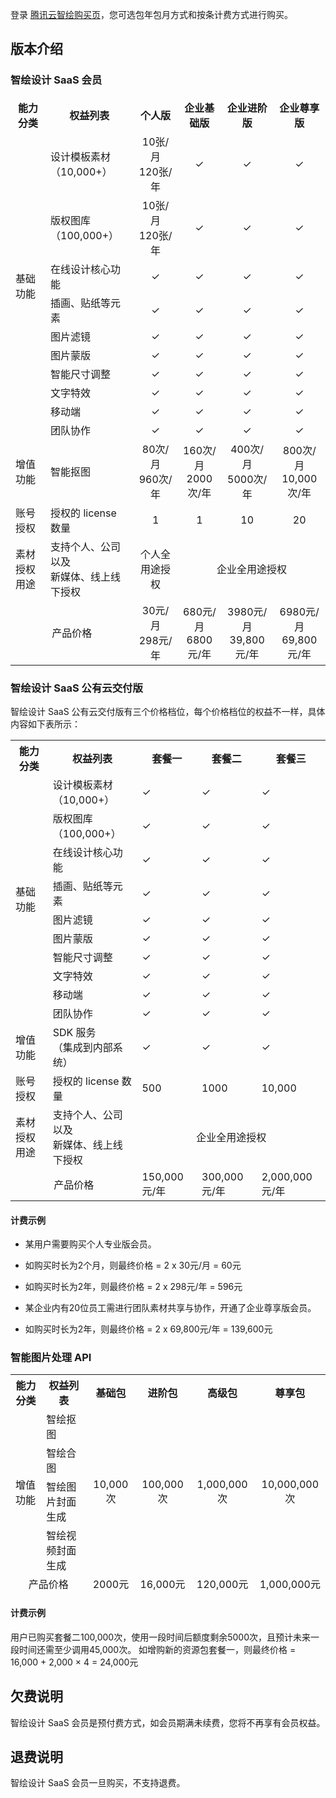 
登录 [腾讯云智绘购买页](https://console.cloud.tencent.com/taidc/index)，您可选包年包月方式和按条计费方式进行购买。

## 版本介绍
### 智绘设计 SaaS 会员
<table>
<thead>
<tr>
</tr>
</thead>
<tbody><tr>
<th><strong><width=10%>能力分类</th>
<th><strong><width=14%>权益列表</th>
<th colspan=2><strong><width=20%><center>个人版</th>
<th colspan=2><strong><width=14%><center>企业基础版</th>
<th colspan=2><strong><width=21%><center>企业进阶版</th>
<th colspan=2><strong><width=23%><center>企业尊享版</th>
</tr>
<tr>
<td rowspan=10>基础功能</td>
<td>设计模板素材<br>（10,000+）</td>
<td colspan=2><center>10张/月<br>120张/年</td>
<td colspan=2><center>✓</td>
<td colspan=2><center>✓</td>
<td colspan=2><center>✓</td>
</tr>
<tr>
<td>版权图库<br>（100,000+）</td>
<td colspan=2><center>10张/月<br>120张/年</td>
<td colspan=2><center>✓</td>
<td colspan=2><center>✓</td>
<td colspan=2><center>✓</td>
</tr>
<tr>
<td>在线设计核心功能</td>
<td colspan=2><center>✓</td>
<td colspan=2><center>✓</td>
<td colspan=2><center>✓</td>
<td colspan=2><center>✓</td>

</tr>
<tr>
<td>插画、贴纸等元素</td>
<td colspan=2><center>✓</td>
<td colspan=2><center>✓</td>
<td colspan=2><center>✓</td>
<td colspan=2><center>✓</td>

</tr>
<tr>
<td>图片滤镜</td>
<td colspan=2><center>✓</td>
<td colspan=2><center>✓</td>
<td colspan=2><center>✓</td>
<td colspan=2><center>✓</td>

</tr>
<tr>
<td>图片蒙版</td>
<td colspan=2><center>✓</td>
<td colspan=2><center>✓</td>
<td colspan=2><center>✓</td>
<td colspan=2><center>✓</td>
</tr>
<tr>
<td>智能尺寸调整</td>
<td colspan=2><center>✓</td>
<td colspan=2><center>✓</td>
<td colspan=2><center>✓</td>
<td colspan=2><center>✓</td>
</tr>
<tr>
<td>文字特效</td>
<td colspan=2><center>✓</td>
<td colspan=2><center>✓</td>
<td colspan=2><center>✓</td>
<td colspan=2><center>✓</td>
</tr>
<tr>
<td>移动端</td>
<td colspan=2><center>✓</td>
<td colspan=2><center>✓</td>
<td colspan=2><center>✓</td>
<td colspan=2><center>✓</td>
</tr>
<tr>
<td>团队协作</td>
<td colspan=2><center>✓</td>
<td colspan=2><center>✓</td>
<td colspan=2><center>✓</td>
<td colspan=2><center>✓</td>
</tr>
<tr>
<td>增值功能</td>
<td>智能抠图</td>
<td colspan=2><center>80次/月<br>960次/年</td>
<td colspan=2><center>160次/月<br>2000次/年</td>
<td colspan=2><center>400次/月<br>5000次/年</td>
<td colspan=2><center>800次/月<br>10,000次/年</td>
</tr>
<tr>
<td>账号授权</td>
<td>授权的 license 数量</td>
<td colspan=2><center>1</td>
<td  colspan=2><center>1</td>
<td  colspan=2><center>10</td>
<td  colspan=2><center>20</td>
</tr>
<tr>
<td>素材授权用途</td>
<td>支持个人、公司以及<br>新媒体、线上线下授权</td>
<td colspan=2><center>个人全用途授权</td>
<td colspan=6><center>企业全用途授权</td>
</tr>
<tr>
<td colspan=2><center>产品价格</td>
<td colspan=2><center>30元/月<br>298元/年</td>
<td colspan=2><center>680元/月<br>6800元/年</td>
<td colspan=2><center>3980元/月<br>39,800元/年</td>
<td colspan=2><center>6980元/月<br>69,800元/年</td>
</tr>
</tbody></table>

### 智绘设计 SaaS 公有云交付版
智绘设计 SaaS 公有云交付版有三个价格档位，每个价格档位的权益不一样，具体内容如下表所示：

<table>
<thead>
<tr>
</thead>
<tbody><tr>
<th><strong><width=10%>能力分类</th>
<th><strong><width=40%>权益列表</th>
<th><strong><width=15%>套餐一</th>
<th><strong><width=17%>套餐二</th>
<th><strong><width=10%>套餐三</th>
</tr>
<tr>
<td rowspan=10>基础功能</td>
<td>设计模板素材<br>（10,000+）</td>
<td>✓</td>
<td>✓</td>
<td>✓</td>
</tr>
<tr>
<td>版权图库<br>（100,000+）</td>
<td>✓</td>
<td>✓</td>
<td>✓</td>
</tr>
<tr>
<td>在线设计核心功能</td>
<td>✓</td>
<td>✓</td>
<td>✓</td>
</tr>
<tr>
<td>插画、贴纸等元素</td>
<td>✓</td>
<td>✓</td>
<td>✓</td>
</tr>
<tr>
<td>图片滤镜</td>
<td>✓</td>
<td>✓</td>
<td>✓</td>
</tr>
<tr>
<td>图片蒙版</td>
<td>✓</td>
<td>✓</td>
<td>✓</td>
</tr>
<tr>
<td>智能尺寸调整</td>
<td>✓</td>
<td>✓</td>
<td>✓</td>
</tr>
<tr>
<td>文字特效</td>
<td>✓</td>
<td>✓</td>
<td>✓</td>
</tr>
<tr>
<td>移动端</td>
<td>✓</td>
<td>✓</td>
<td>✓</td>
</tr>
<tr>
<td>团队协作</td>
<td>✓</td>
<td>✓</td>
<td>✓</td>
</tr>
<tr>
<td>增值功能</td>
<td>SDK 服务<br>（集成到内部系统）</td>
<td>✓</td>
<td>✓</td>
<td>✓</td>
</tr>
<tr>
<td>账号授权</td>
<td>授权的 license 数量</td>
<td>500</td>
<td>1000</td>
<td>10,000</td>
</tr>
<tr>
<td>素材授权用途</td>
<td>支持个人、公司以及<br>新媒体、线上线下授权</td>
<td colspan=3><center>企业全用途授权</td>
</tr>
<td colspan=2><center>产品价格</td>
<td>150,000元/年</td>
<td>300,000元/年</td>
<td>2,000,000元/年</td>
</tr>
</tbody></table>


#### 计费示例
- 某用户需要购买个人专业版会员。
 - 如购买时长为2个月，则最终价格 = 2 x 30元/月 = 60元
 - 如购买时长为2年，则最终价格 = 2 x 298元/年 = 596元

- 某企业内有20位员工需进行团队素材共享与协作，开通了企业尊享版会员。
 - 如购买时长为2年，则最终价格 = 2 x 69,800元/年 = 139,600元


### 智能图片处理 API

<table>
<thead>
<tr>
<th><strong><width=15%>能力分类</th>
<th><strong><width=15%>权益列表</th>
<th><strong><center><width=12%>基础包</th>
<th><strong><center><width=15%>进阶包</th>
<th><strong><center><width=18%>高级包</th>
<th><strong><center><width=25%>尊享包</th>
</tr>
<tr>
</tr>
<tr>
<td rowspan=4>增值功能</td>
<td>智绘抠图</td>
<td rowspan=4><center>10,000次</td>
<td rowspan=4><center>100,000次</td>
<td rowspan=4><center>1,000,000次</td>
<td rowspan=4><center>10,000,000次</td>
</tr>
<tr>
<td>智绘合图</td>
</tr>
<tr>
<td>智绘图片封面生成</td>
</tr>
<td>智绘视频封面生成</td>
<tr>
<td colspan=2><center>产品价格</td>
<td><center>2000元</td>
<td><center>16,000元</td>
<td><center>120,000元</td>
<td><center>1,000,000元</td>
</tr>
</tbody></table>



#### 计费示例
用户已购买套餐二100,000次，使用一段时间后额度剩余5000次，且预计未来一段时间还需至少调用45,000次。
如增购新的资源包套餐一，则最终价格 = 16,000 + 2,000 × 4 = 24,000元



## 欠费说明
智绘设计 SaaS 会员是预付费方式，如会员期满未续费，您将不再享有会员权益。

## 退费说明
智绘设计 SaaS 会员一旦购买，不支持退费。
